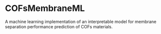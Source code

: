 # COFsMembraneML
A machine learning implementation of an interpretable model for membrane separation performance prediction of COFs materials.
